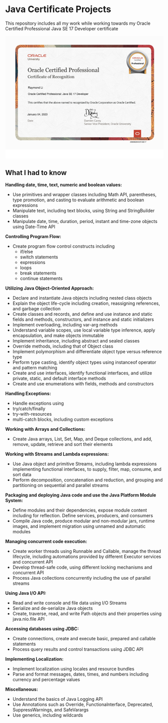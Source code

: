 # Java Certificate Projects
This repository includes all my work while working towards my Oracle Certified Professional Java SE 17 Developer certificate

![Imaging showing my official certifcate for Java SE 17](Java_Certificate.jpg)

## What I had to know
**Handling date, time, text, numeric and boolean values:**

* Use primitives and wrapper classes including Math API, parentheses, type promotion, and casting to evaluate arithmetic and boolean expressions
* Manipulate text, including text blocks, using String and StringBuilder classes
* Manipulate date, time, duration, period, instant and time-zone objects using Date-Time API

**Controlling Program Flow:**

* Create program flow control constructs including
  * if/else
  * switch statements
  * expressions
  * loops
  * break statements
  * continue statements

**Utilizing Java Object-Oriented Approach:**

* Declare and instantiate Java objects including nested class objects
* Explain the object life-cycle including creation, reassigning references, and garbage collection
* Create classes and records, and define and use instance and static fields and methods, constructors, and instance and static initializers
* Implement overloading, including var-arg methods
* Understand variable scopes, use local variable type inference, apply encapsulation, and make objects immutable
* Implement inheritance, including abstract and sealed classes
* Override methods, including that of Object class
* Implement polymorphism and differentiate object type versus reference type
* Perform type casting, identify object types using instanceof operator and pattern matching
* Create and use interfaces, identify functional interfaces, and utilize private, static, and default interface methods
* Create and use enumerations with fields, methods and constructors

**Handling Exceptions:**

* Handle exceptions using
*   try/catch/finally
*   try-with-resources
*   multi-catch blocks, including custom exceptions

**Working with Arrays and Collections:**

* Create Java arrays, List, Set, Map, and Deque collections, and add, remove, update, retrieve and sort their elements

**Working with Streams and Lambda expressions:**

* Use Java object and primitive Streams, including lambda expressions implementing functional interfaces, to supply, filter, map, consume, and sort data
* Perform decomposition, concatenation and reduction, and grouping and partitioning on sequential and parallel streams

**Packaging and deploying Java code and use the Java Platform Module System:**

* Define modules and their dependencies, expose module content including for reflection. Define services, producers, and consumers
* Compile Java code, produce modular and non-modular jars, runtime images, and implement migration using unnamed and automatic modules

**Managing concurrent code execution:**

* Create worker threads using Runnable and Callable, manage the thread lifecycle, including automations provided by different Executor services and concurrent API
* Develop thread-safe code, using different locking mechanisms and concurrent API
* Process Java collections concurrently including the use of parallel streams

**Using Java I/O API:**

* Read and write console and file data using I/O Streams
* Serialize and de-serialize Java objects
* Create, traverse, read, and write Path objects and their properties using java.nio.file API

**Accessing databases using JDBC:**

* Create connections, create and execute basic, prepared and callable statements
* Process query results and control transactions using JDBC API

**Implementing Localization:**

* Implement localization using locales and resource bundles
* Parse and format messages, dates, times, and numbers including currency and percentage values

**Miscellaneous:**

* Understand the basics of Java Logging API
* Use Annotations such as Override, Functionalnterface, Deprecated, SuppressWarnings, and SafeVarargs
* Use generics, including wildcards

